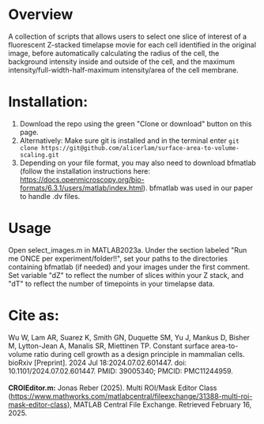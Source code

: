 # Overview
A collection of scripts that allows users to select one slice of interest of a fluorescent Z-stacked timelapse movie for each cell identified in the original image, before automatically calculating the radius of the cell, the background intensity inside and outside of the cell, and the maximum intensity/full-width-half-maximum intensity/area of the cell membrane.

# Installation:
1. Download the repo using the green "Clone or download" button on this page.
2. Alternatively: Make sure git is installed and in the terminal enter `git clone https://git@github.com/alicerlam/surface-area-to-volume-scaling.git`
3. Depending on your file format, you may also need to download bfmatlab (follow the installation instructions here: https://docs.openmicroscopy.org/bio-formats/6.3.1/users/matlab/index.html). bfmatlab was used in our paper to handle .dv files.

# Usage
Open select_images.m in MATLAB2023a. Under the section labeled "Run me ONCE per experiment/folder!!", set your paths to the directories containing bfmatlab (if needed) and your images under the first comment. Set variable "dZ" to reflect the number of slices within your Z stack, and "dT" to reflect the number of timepoints in your timelapse data.

# Cite as:
Wu W, Lam AR, Suarez K, Smith GN, Duquette SM, Yu J, Mankus D, Bisher M, Lytton-Jean A, Manalis SR, Miettinen TP. Constant surface area-to-volume ratio during cell growth as a design principle in mammalian cells. bioRxiv [Preprint]. 2024 Jul 18:2024.07.02.601447. doi: 10.1101/2024.07.02.601447. PMID: 39005340; PMCID: PMC11244959.\
\
**CROIEditor.m:** Jonas Reber (2025). Multi ROI/Mask Editor Class (https://www.mathworks.com/matlabcentral/fileexchange/31388-multi-roi-mask-editor-class), MATLAB Central File Exchange. Retrieved February 16, 2025.
